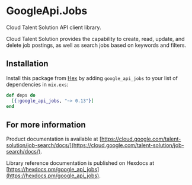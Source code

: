 # GoogleApi.Jobs

Cloud Talent Solution API client library.

Cloud Talent Solution provides the capability to create, read, update, and delete job postings, as well as search jobs based on keywords and filters.


## Installation

Install this package from [Hex](https://hex.pm) by adding
`google_api_jobs` to your list of dependencies in `mix.exs`:

```elixir
def deps do
  [{:google_api_jobs, "~> 0.13"}]
end
```

## For more information

Product documentation is available at [https://cloud.google.com/talent-solution/job-search/docs/](https://cloud.google.com/talent-solution/job-search/docs/).

Library reference documentation is published on Hexdocs at
[https://hexdocs.pm/google_api_jobs](https://hexdocs.pm/google_api_jobs).
